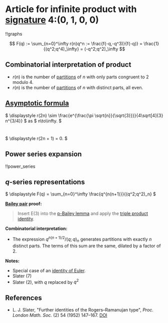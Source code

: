 # Article for infinite product with [signature](../product_signature.html) 4:(0, 1, 0, 0)

!!graphs

$$ F(q) := \sum_{n=0}^\infty r(n)q^n := \frac{f(-q,-q^3)}{f(-q)} = \frac{1}{(q^2;q^4)_\infty} = (-q^2;q^2)_\infty $$

## Combinatorial interpretation of product

- $r(n)$ is the number of [partitions](../partitions.html#integer_partitions) of $n$ with only parts congruent to 2 modulo 4.
- $r(n)$ is the number of [partitions](../partitions.html#integer_partitions) of $n$ with distinct parts, all even.

## [Asymptotic formula](../asymptotics.html)

$ \displaystyle r(2n) \sim \frac{e^{\frac{\pi  \sqrt{n}}{\sqrt{3}}}}{4\sqrt[4]{3} n^{3/4}} $ as $ n\to\infty. $
#
$ \displaystyle r(2n + 1) = 0. $

## Power series expansion

!!power_series

## $q$-series representations

$ \displaystyle F(q) = \sum_{n=0}^\infty \frac{q^{n(n+1)}}{(q^2;q^2)_n} $

**[Bailey pair](../Bailey_pairs.html) proof:**
> Insert E(3) into the [p-Bailey lemma](../bailey_pairs.html#p_Bailey_lemma) and apply the [triple product identity](../q-series.html#triple_product).

**Combinatorial interpretation:**
- The expression $q^{n(n+1)/2}/(q;q)_n$ generates partitions with exactly $n$ distinct parts. The terms of this sum are the same, dilated by a factor of 2.
    
**Notes:**
- Special case of an [identity of Euler](../fundamental_q-hypergeometric_sums.html#Euler_id).
- Slater (7)
- Slater (2), with $q$ replaced by $q^2$
    
## References
- L. J. Slater, "Further identities of the Rogers–Ramanujan type", *Proc. London Math. Soc.* (2) 54 (1952) 147–167. [DOI](https://doi.org/10.1112/plms/s2-54.2.147)
